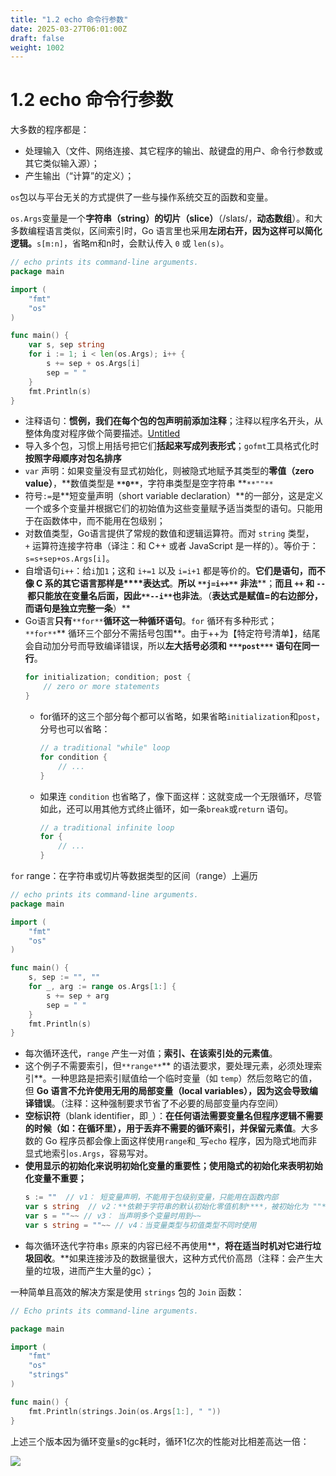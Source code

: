 ```yaml
---
title: "1.2 echo 命令行参数"
date: 2025-03-27T06:01:00Z
draft: false
weight: 1002
---
```


# 1.2 echo 命令行参数

大多数的程序都是：

- 处理输入（文件、网络连接、其它程序的输出、敲键盘的用户、命令行参数或其它类似输入源）；
- 产生输出（“计算”的定义）；


`os`包以与平台无关的方式提供了一些与操作系统交互的函数和变量。

`os.Args`变量是一个**字符串（string）的切片（slice）**（/slaɪs/，**动态数组**）。和大多数编程语言类似，区间索引时，Go 语言里也采用**左闭右开，**因为**这样可以简化逻辑。**`s[m:n]`，省略m和n时，会默认传入 `0` 或 `len(s)`。

```go
// echo prints its command-line arguments.
package main

import (
    "fmt"
    "os"
)

func main() {
    var s, sep string
    for i := 1; i < len(os.Args); i++ {
        s += sep + os.Args[i]
        sep = " "
    }
    fmt.Println(s)
}
```

- 注释语句：**惯例，我们在每个包的包声明前添加注释**；注释以程序名开头，从整体角度对程序做个简要描述。[Untitled](https://www.notion.so/1502463729b5803ba1e5d5d2967ff16c) 
- 导入多个包，习惯上用括号把它们**括起来写成列表形式**；`gofmt`工具格式化时**按照字母顺序对包名排序**
- `var` 声明：如果变量没有显式初始化，则被隐式地赋予其类型的**零值（zero value）**，**数值类型是 **`**0**`**，字符串类型是空字符串 **`**""**`
- 符号`:=`是**短变量声明（short variable declaration）**的一部分，这是定义一个或多个变量并根据它们的初始值为这些变量赋予适当类型的语句。只能用于在函数体中，而不能用在包级别；
- 对数值类型，Go语言提供了常规的数值和逻辑运算符。而对 `string` 类型，`+` 运算符连接字符串（译注：和 C++ 或者 JavaScript 是一样的）。等价于：`s=s+sep+os.Args[i]`。
- 自增语句`i++`：给`i`加`1`；这和 `i+=1` 以及 `i=i+1` 都是等价的。**它们****是语句****，而不像 C 系的其它语言那样是****表达式**。**所以 **`**j=i++**`** 非法****；**而且 `++` 和 `--` 都只能放在变量名后面，因此`**--i**`**也非法****。（****表达式是赋值=的右边部分，而语句是独立完整一条****）**
- Go语言**只有**`**for**`**循环这一种循环语句**。`for` 循环有多种形式；`**for**`** 循环三个部分不需括号包围**。由于++为【特定符号清单】，结尾会自动加分号而导致编译错误，所以**左大括号必须和 **`***post***`** 语句在同一行**。
    ```go
    for initialization; condition; post {
        // zero or more statements
    }
    ```
    - for循环的这三个部分每个都可以省略，如果省略`initialization`和`post`，分号也可以省略：
        ```go
        // a traditional "while" loop
        for condition {
            // ...
        }
        ```
    - 如果连 `condition` 也省略了，像下面这样：这就变成一个无限循环，尽管如此，还可以用其他方式终止循环，如一条`break`或`return` 语句。
        ```go
        // a traditional infinite loop
        for {
            // ...
        }
        ```


`for` range：在字符串或切片等数据类型的区间（range）上遍历

```go
// echo prints its command-line arguments.
package main

import (
    "fmt"
    "os"
)

func main() {
    s, sep := "", ""
    for _, arg := range os.Args[1:] {
        s += sep + arg
        sep = " "
    }
    fmt.Println(s)
}
```

- 每次循环迭代，`range` 产生一对值；**索引、在该索引处的元素值**。
- 这个例子不需要索引，但`**range**`** 的语法要求，要处理元素，必须处理索引**。一种思路是把索引赋值给一个临时变量（如 `temp`）然后忽略它的值，但 **Go 语言不允许使用无用的局部变量（local variables），因为这会导致编译错误**。（注释：这种强制要求节省了不必要的局部变量内存空间）
- **空标识符**（blank identifier，即`_`）：**在任何****语法需要变量名但程序逻辑不需要的时候****（如：在循环里），****用于丢弃不需要的循环索引****，并保留元素值**。大多数的 Go 程序员都会像上面这样使用`range`和`_`写`echo` 程序，因为隐式地而非显式地索引`os.Args`，容易写对。
- **使用显示的初始化来说明初始化变量的重要性；使用隐式的初始化来表明初始化变量不重要；**
    ```go
    s := ""  // v1： 短变量声明，不能用于包级别变量，只能用在函数内部
    var s string  // v2：**依赖于字符串的默认初始化零值机制****，被初始化为 ""**。~~
    var s = ""~~ // v3： 当声明多个变量时用到~~
    var s string = ""~~ // v4：当变量类型与初值类型不同时使用
    ```
- 每次循环迭代字符串`s` 原来的内容已经不再使用**，****将在适当时机对它进行垃圾回收****。**如果连接涉及的数据量很大，这种方式代价高昂（注释：会产生大量的垃圾，进而产生大量的gc）；


一种简单且高效的解决方案是使用 `strings` 包的 `Join` 函数：

```go
// Echo prints its command-line arguments.

package main

import (
	"fmt"
	"os"
	"strings"
)

func main() {
	fmt.Println(strings.Join(os.Args[1:], " "))
}
```



上述三个版本因为循环变量s的gc耗时，循环1亿次的性能对比相差高达一倍：

![](https://prod-files-secure.s3.us-west-2.amazonaws.com/3bd3cf7e-0f8f-40af-acf7-9f45a802bdba/874cdc3d-c372-42bb-b178-6b22047715e0/image.png?X-Amz-Algorithm=AWS4-HMAC-SHA256&X-Amz-Content-Sha256=UNSIGNED-PAYLOAD&X-Amz-Credential=ASIAZI2LB466Q7E76THJ%2F20250718%2Fus-west-2%2Fs3%2Faws4_request&X-Amz-Date=20250718T165135Z&X-Amz-Expires=3600&X-Amz-Security-Token=IQoJb3JpZ2luX2VjEHgaCXVzLXdlc3QtMiJGMEQCIEnRgatAz%2FvbRp81kZiDDP64372Er9LaugPTWrdaaprZAiACMsnLkeO3w0UmcpGx2WRMgDNg4VBpmixgVLn4t%2BnnOSqIBAiQ%2F%2F%2F%2F%2F%2F%2F%2F%2F%2F8BEAAaDDYzNzQyMzE4MzgwNSIMh8hi%2BdCc0zeNLfLcKtwDKj4yVNFfPhV4FXGK0%2Bf7NpNEmuTUBR8EvMV1U7S978smQVrTxeapsRoqhS4%2F6q52MK6CTvZHiLStodxhcRguwK4ihQnGdXGbv24qw7qkmF7m7ZJI7kNTzvg3zFB9oFfw4JqKTgtKxj0ZPBDyFOK7QS3SX3IHRI%2FvbySYvhy8mP8rYGVmOp%2FntD7CHZVY53u9t%2FKlLYQ615mZruXFAzVjjvP6XviiHaKIg0uXAKoix%2FCEVYuKDxcQLR6nF3Zfnije7I5K3errP63oxFAVzsGpUsvLeIyDwMKs8scU%2BzRsc688cOvTOyBEx3NcIKjwC35yeiHZbi3gqDOLanQ5zpEoCtSplgjOIpiA6cyhcgIvUm1l0KfV%2BXkqZB5M%2BuShtZ3Nut%2BvJF3ov5EtvHeaLigaPs%2F5v8lOyTWMlMMu8hZcGFqg90oLRSXhZv3OWLNPVKWNFuJ9WwaJ7WZ%2FkmLWSZ5OYKzPSaulBAzNSTFo3EkVk7DP%2BS5KlcrGKCWKLr%2FF4nlN90IFlMfPWlNGUXjtUFfoMDF6ze%2BCy0nZl3uEPcJWmOTjAE3AX84ohb7kt1ip%2FsKtMLYzzBilhNhIywbxVUN2CnHZkrx7OY1xCli6zLymqfO40L4IGoWDA%2BHdMR8wkM7pwwY6pgF2daIfuRNNIWoqU4jvZaGj1K%2BEnDRp%2F3m2W%2BGBy0BcTkDoxxHEFi%2FZL6k9XFE7JiOjWTOENBI%2B%2FGdfIjvJU5IRC24RKah%2FjPvlP6j7%2B1m4ZjFnbq6KsVQd4I4G1LFZAOWDn6T%2F0MO1Bv1RSMlz%2FJZWeh1Ah20FESFke4pwv44fl%2F9DK%2B0%2FSSZAdkqLaNQgmJfM4BxrvIUhfeWBaqpZReO4lrDAslcl&X-Amz-Signature=efd2be1854ccdedced8a09e203e0603ccbd5ee0fd794e402f8a5c55b357da9c7&X-Amz-SignedHeaders=host&x-amz-checksum-mode=ENABLED&x-id=GetObject)



